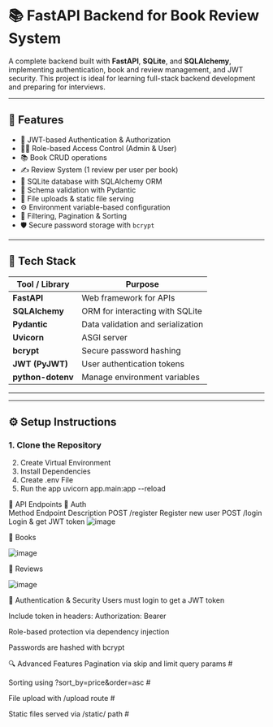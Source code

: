 # 📚 FastAPI Backend for Book Review System

A complete backend built with **FastAPI**, **SQLite**, and **SQLAlchemy**, implementing authentication, book and review management, and JWT security. This project is ideal for learning full-stack backend development and preparing for interviews.

---

## 🚀 Features

- 🔐 JWT-based Authentication & Authorization
- 🧑‍💼 Role-based Access Control (Admin & User)
- 📚 Book CRUD operations
- ✍️ Review System (1 review per user per book)
- 💾 SQLite database with SQLAlchemy ORM
- 📄 Schema validation with Pydantic
- 📁 File uploads & static file serving
- ⚙️ Environment variable-based configuration
- 🔎 Filtering, Pagination & Sorting
- 🛡️ Secure password storage with `bcrypt`

---

## 🧱 Tech Stack

| Tool / Library     | Purpose                            |
|--------------------|-------------------------------------|
| **FastAPI**         | Web framework for APIs             |
| **SQLAlchemy**      | ORM for interacting with SQLite    |
| **Pydantic**        | Data validation and serialization  |
| **Uvicorn**         | ASGI server                        |
| **bcrypt**          | Secure password hashing            |
| **JWT (PyJWT)**     | User authentication tokens         |
| **python-dotenv**   | Manage environment variables       |

---

---

## ⚙️ Setup Instructions

### 1. Clone the Repository
  2. Create Virtual Environment
  3. Install Dependencies
  4. Create .env File
  5. Run the app
       uvicorn app.main:app --reload


🧪 API Endpoints
📘 Auth    
Method	Endpoint	Description
POST	/register	Register new user
POST	/login	Login & get JWT token
![image](https://github.com/user-attachments/assets/66af7569-bb79-4fd1-a255-9bec5957a243)


📗 Books

![image](https://github.com/user-attachments/assets/8826fa4e-8432-41eb-930a-9926383e0618)


📙 Reviews

![image](https://github.com/user-attachments/assets/6f7b6e7e-1048-4cd0-b9b1-98bd80de9cf8)


🔐 Authentication & Security
Users must login to get a JWT token

Include token in headers:
Authorization: Bearer <token>

Role-based protection via dependency injection

Passwords are hashed with bcrypt

🔍 Advanced Features
Pagination via skip and limit query params #

Sorting using ?sort_by=price&order=asc #

File upload with /upload route #

Static files served via /static/ path #
